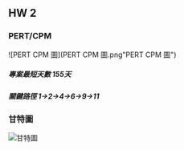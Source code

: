 ## HW 2
### PERT/CPM

![PERT CPM 圖](PERT CPM 圖.png"PERT CPM 圖")
##### 專案最短天數 155天
##### 關鍵路徑 1→2→4→6→9→11

### 甘特圖
![甘特圖](甘特圖.png"甘特圖")
